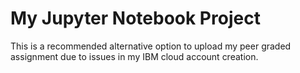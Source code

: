 # My Jupyter Notebook Project
This is a recommended alternative option to upload my peer graded assignment due to issues in my IBM cloud account creation.
